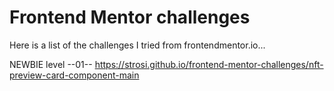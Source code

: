 # Frontend Mentor challenges
Here is a list of the challenges I tried from frontendmentor.io...

NEWBIE level
--01-- https://strosi.github.io/frontend-mentor-challenges/nft-preview-card-component-main
